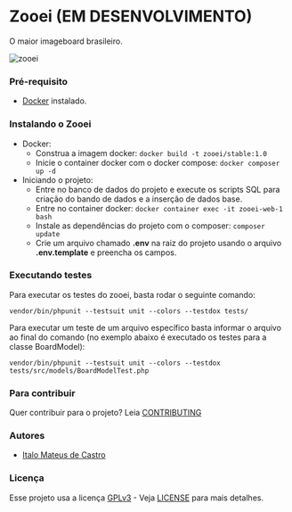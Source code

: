 # Zooei (EM DESENVOLVIMENTO)
O maior imageboard brasileiro.

![zooei](https://github.com/devcastroitalo/zooei/blob/main/miscellaneous/images/print_homepage.png)

### Pré-requisito
- [Docker](https://www.docker.com/) instalado.

### Instalando o Zooei
- Docker:
    - Construa a imagem docker: `docker build -t zooei/stable:1.0`
    - Inicie o container docker com o docker compose: `docker composer up -d`
- Iniciando o projeto:
    - Entre no banco de dados do projeto e execute os scripts SQL para criação do bando de dados e a inserção de dados base.
    - Entre no container docker: `docker container exec -it zooei-web-1 bash`
    - Instale as dependências do projeto com o composer: `composer update`
    - Crie um arquivo chamado **.env** na raiz do projeto usando o arquivo **.env.template** e preencha os campos.

### Executando testes
Para executar os testes do zooei, basta rodar o seguinte comando:

```
vendor/bin/phpunit --testsuit unit --colors --testdox tests/
```

Para executar um teste de um arquivo específico basta informar o arquivo ao final do comando (no exemplo abaixo é executado os testes para a classe BoardModel):

```
vendor/bin/phpunit --testsuit unit --colors --testdox tests/src/models/BoardModelTest.php
```

### Para contribuir
Quer contribuir para o projeto? Leia [CONTRIBUTING](https://github.com/devcastroitalo/zooei/blob/main/CONTRIBUTING.md)

### Autores
- [Italo Mateus de Castro](https://github.com/devcastroitalo)

### Licença
Esse projeto usa a licença [GPLv3](https://www.gnu.org/licenses/quick-guide-gplv3.pt-br.html) - Veja [LICENSE](https://github.com/devcastroitalo/zooei/blob/main/LICENSE) para mais detalhes.
